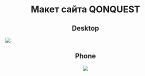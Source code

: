 <h1 align="center">Макет сайта QONQUEST</h1>
<h2 align="center">Desktop</h2>
<img src="https://user-images.githubusercontent.com/93647476/221925444-1efc7aec-f248-4eff-9a0a-475c23e626ad.png">

<h2 align="center">Phone</h2>
<div align="center">
  <img src="https://user-images.githubusercontent.com/93647476/221927569-6298070e-d810-462b-90c4-5fc63549541b.png">
</div>
